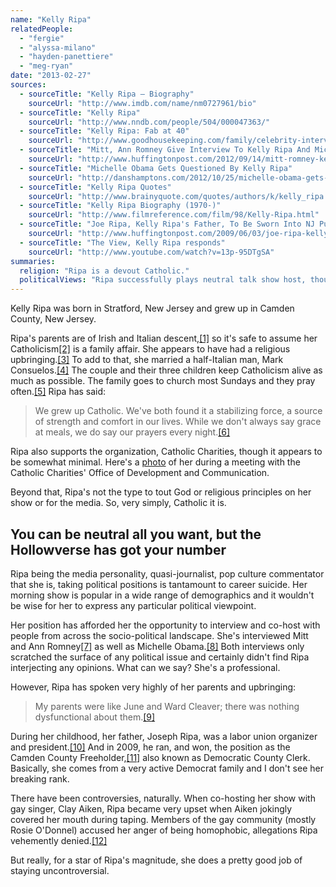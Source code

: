 ```yaml
---
name: "Kelly Ripa"
relatedPeople:
  - "fergie"
  - "alyssa-milano"
  - "hayden-panettiere"
  - "meg-ryan"
date: "2013-02-27"
sources:
  - sourceTitle: "Kelly Ripa – Biography"
    sourceUrl: "http://www.imdb.com/name/nm0727961/bio"
  - sourceTitle: "Kelly Ripa"
    sourceUrl: "http://www.nndb.com/people/504/000047363/"
  - sourceTitle: "Kelly Ripa: Fab at 40"
    sourceUrl: "http://www.goodhousekeeping.com/family/celebrity-interviews/kelly-ripa-interview-4"
  - sourceTitle: "Mitt, Ann Romney Give Interview To Kelly Ripa And Michael Strahan"
    sourceUrl: "http://www.huffingtonpost.com/2012/09/14/mitt-romney-kelly-ripa_n_1884436.html"
  - sourceTitle: "Michelle Obama Gets Questioned By Kelly Ripa"
    sourceUrl: "http://danshamptons.com/2012/10/25/michelle-obama-gets-questioned-by-kelly-ripa/"
  - sourceTitle: "Kelly Ripa Quotes"
    sourceUrl: "http://www.brainyquote.com/quotes/authors/k/kelly_ripa.html"
  - sourceTitle: "Kelly Ripa Biography (1970-)"
    sourceUrl: "http://www.filmreference.com/film/98/Kelly-Ripa.html"
  - sourceTitle: "Joe Ripa, Kelly Ripa's Father, To Be Sworn Into NJ Public Office"
    sourceUrl: "http://www.huffingtonpost.com/2009/06/03/joe-ripa-kelly-ripas-fath_n_210733.html"
  - sourceTitle: "The View, Kelly Ripa responds"
    sourceUrl: "http://www.youtube.com/watch?v=13p-95DTgSA"
summaries:
  religion: "Ripa is a devout Catholic."
  politicalViews: "Ripa successfully plays neutral talk show host, though she comes from a family of active, passionate Democrats."
---
```


Kelly Ripa was born in Stratford, New Jersey and grew up in Camden County, New Jersey.

Ripa's parents are of Irish and Italian descent,<a class="source-citation" href="#http%3A%2F%2Fwww.imdb.com%2Fname%2Fnm0727961%2Fbio" title="Kelly Ripa – Biography">[1]</a> so it's safe to assume her Catholicism<a class="source-citation" href="#http%3A%2F%2Fwww.nndb.com%2Fpeople%2F504%2F000047363%2F" title="Kelly Ripa">[2]</a> is a family affair. She appears to have had a religious upbringing.<a class="source-citation" href="#http%3A%2F%2Fwww.goodhousekeeping.com%2Ffamily%2Fcelebrity-interviews%2Fkelly-ripa-interview-4" title="Kelly Ripa: Fab at 40">[3]</a> To add to that, she married a half-Italian man, Mark Consuelos.<a class="source-citation" href="#http%3A%2F%2Fwww.imdb.com%2Fname%2Fnm0727961%2Fbio" title="Kelly Ripa – Biography">[4]</a> The couple and their three children keep Catholicism alive as much as possible. The family goes to church most Sundays and they pray often.<a class="source-citation" href="#http%3A%2F%2Fwww.goodhousekeeping.com%2Ffamily%2Fcelebrity-interviews%2Fkelly-ripa-interview-4" title="Kelly Ripa: Fab at 40">[5]</a> Ripa has said:

>We grew up Catholic. We've both found it a stabilizing force, a source of strength and comfort in our lives. While we don't always say grace at meals, we do say our prayers every night.<a class="source-citation" href="#http%3A%2F%2Fwww.goodhousekeeping.com%2Ffamily%2Fcelebrity-interviews%2Fkelly-ripa-interview-4" title="Kelly Ripa: Fab at 40">[6]</a>

Ripa also supports the organization, Catholic Charities, though it appears to be somewhat minimal. Here's a [photo](http://www.ccbq.org/news/02-02-2012/celebrity-tv-talk-show-host-kelly-ripa-meets-ccbq) of her during a meeting with the Catholic Charities' Office of Development and Communication.

Beyond that, Ripa's not the type to tout God or religious principles on her show or for the media. So, very simply, Catholic it is.


## You can be neutral all you want, but the Hollowverse has got your number

Ripa being the media personality, quasi-journalist, pop culture commentator that she is, taking political positions is tantamount to career suicide. Her morning show is popular in a wide range of demographics and it wouldn't be wise for her to express any particular political viewpoint.

Her position has afforded her the opportunity to interview and co-host with people from across the socio-political landscape. She's interviewed Mitt and Ann Romney<a class="source-citation" href="#http%3A%2F%2Fwww.huffingtonpost.com%2F2012%2F09%2F14%2Fmitt-romney-kelly-ripa_n_1884436.html" title="Mitt, Ann Romney Give Interview To Kelly Ripa And Michael Strahan">[7]</a> as well as Michelle Obama.<a class="source-citation" href="#http%3A%2F%2Fdanshamptons.com%2F2012%2F10%2F25%2Fmichelle-obama-gets-questioned-by-kelly-ripa%2F" title="Michelle Obama Gets Questioned By Kelly Ripa">[8]</a> Both interviews only scratched the surface of any political issue and certainly didn't find Ripa interjecting any opinions. What can we say? She's a professional.

However, Ripa has spoken very highly of her parents and upbringing:

>My parents were like June and Ward Cleaver; there was nothing dysfunctional about them.<a class="source-citation" href="#http%3A%2F%2Fwww.brainyquote.com%2Fquotes%2Fauthors%2Fk%2Fkelly_ripa.html" title="Kelly Ripa Quotes">[9]</a>

During her childhood, her father, Joseph Ripa, was a labor union organizer and president.<a class="source-citation" href="#http%3A%2F%2Fwww.filmreference.com%2Ffilm%2F98%2FKelly-Ripa.html" title="Kelly Ripa Biography (1970-)">[10]</a> And in 2009, he ran, and won, the position as the Camden County Freeholder,<a class="source-citation" href="#http%3A%2F%2Fwww.huffingtonpost.com%2F2009%2F06%2F03%2Fjoe-ripa-kelly-ripas-fath_n_210733.html" title="Joe Ripa, Kelly Ripa&apos;s Father, To Be Sworn Into NJ Public Office">[11]</a> also known as Democratic County Clerk. Basically, she comes from a very active Democrat family and I don't see her breaking rank.

There have been controversies, naturally. When co-hosting her show with gay singer, Clay Aiken, Ripa became very upset when Aiken jokingly covered her mouth during taping. Members of the gay community (mostly Rosie O'Donnel) accused her anger of being homophobic, allegations Ripa vehemently denied.<a class="source-citation" href="#http%3A%2F%2Fwww.youtube.com%2Fwatch%3Fv%3D13p-95DTgSA" title="The View, Kelly Ripa responds">[12]</a>

But really, for a star of Ripa's magnitude, she does a pretty good job of staying uncontroversial.